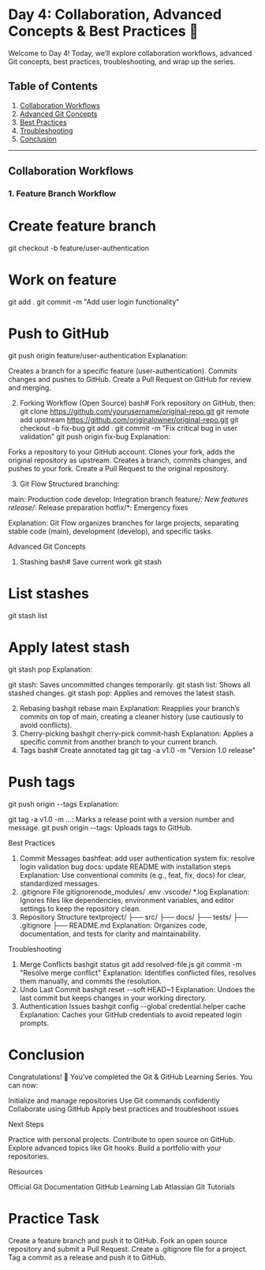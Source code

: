 # Day 4: Collaboration, Advanced Concepts & Best Practices 🚀

Welcome to Day 4! Today, we’ll explore collaboration workflows, advanced Git concepts, best practices, troubleshooting, and wrap up the series.

## Table of Contents
1. [Collaboration Workflows](#collaboration-workflows)
2. [Advanced Git Concepts](#advanced-git-concepts)
3. [Best Practices](#best-practices)
4. [Troubleshooting](#troubleshooting)
5. [Conclusion](#conclusion)

---

## Collaboration Workflows

### 1. Feature Branch Workflow
# Create feature branch
git checkout -b feature/user-authentication

# Work on feature
git add .
git commit -m "Add user login functionality"

# Push to GitHub
git push origin feature/user-authentication
Explanation:

Creates a branch for a specific feature (user-authentication).
Commits changes and pushes to GitHub.
Create a Pull Request on GitHub for review and merging.

2. Forking Workflow (Open Source)
bash# Fork repository on GitHub, then:
git clone https://github.com/yourusername/original-repo.git
git remote add upstream https://github.com/originalowner/original-repo.git
git checkout -b fix-bug
git add .
git commit -m "Fix critical bug in user validation"
git push origin fix-bug
Explanation:

Forks a repository to your GitHub account.
Clones your fork, adds the original repository as upstream.
Creates a branch, commits changes, and pushes to your fork.
Create a Pull Request to the original repository.

3. Git Flow
Structured branching:

main: Production code
develop: Integration branch
feature/*: New features
release/*: Release preparation
hotfix/*: Emergency fixes

Explanation: Git Flow organizes branches for large projects, separating stable code (main), development (develop), and specific tasks.

Advanced Git Concepts
1. Stashing
bash# Save current work
git stash

# List stashes
git stash list

# Apply latest stash
git stash pop
Explanation:

git stash: Saves uncommitted changes temporarily.
git stash list: Shows all stashed changes.
git stash pop: Applies and removes the latest stash.

2. Rebasing
bashgit rebase main
Explanation: Reapplies your branch’s commits on top of main, creating a cleaner history (use cautiously to avoid conflicts).
3. Cherry-picking
bashgit cherry-pick commit-hash
Explanation: Applies a specific commit from another branch to your current branch.
4. Tags
bash# Create annotated tag
git tag -a v1.0 -m "Version 1.0 release"

# Push tags
git push origin --tags
Explanation:

git tag -a v1.0 -m ...: Marks a release point with a version number and message.
git push origin --tags: Uploads tags to GitHub.


Best Practices
1. Commit Messages
bashfeat: add user authentication system
fix: resolve login validation bug
docs: update README with installation steps
Explanation: Use conventional commits (e.g., feat, fix, docs) for clear, standardized messages.
2. .gitignore File
gitignorenode_modules/
.env
.vscode/
*.log
Explanation: Ignores files like dependencies, environment variables, and editor settings to keep the repository clean.
3. Repository Structure
textproject/
├── src/
├── docs/
├── tests/
├── .gitignore
├── README.md
Explanation: Organizes code, documentation, and tests for clarity and maintainability.

Troubleshooting
1. Merge Conflicts
bashgit status
git add resolved-file.js
git commit -m "Resolve merge conflict"
Explanation: Identifies conflicted files, resolves them manually, and commits the resolution.
2. Undo Last Commit
bashgit reset --soft HEAD~1
Explanation: Undoes the last commit but keeps changes in your working directory.
3. Authentication Issues
bashgit config --global credential.helper cache
Explanation: Caches your GitHub credentials to avoid repeated login prompts.

# Conclusion
Congratulations! 🎉 You’ve completed the Git & GitHub Learning Series. You can now:

Initialize and manage repositories
Use Git commands confidently
Collaborate using GitHub
Apply best practices and troubleshoot issues

Next Steps

Practice with personal projects.
Contribute to open source on GitHub.
Explore advanced topics like Git hooks.
Build a portfolio with your repositories.

Resources

Official Git Documentation
GitHub Learning Lab
Atlassian Git Tutorials


# Practice Task

Create a feature branch and push it to GitHub.
Fork an open source repository and submit a Pull Request.
Create a .gitignore file for a project.
Tag a commit as a release and push it to GitHub.





